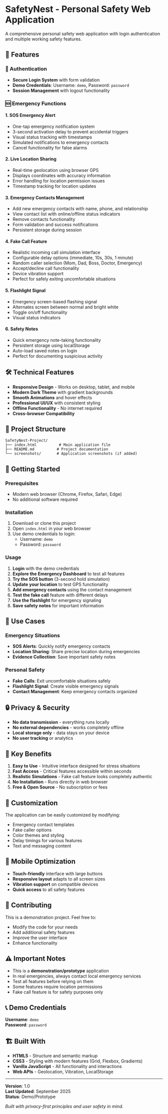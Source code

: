 # SafetyNest - Personal Safety Web Application

A comprehensive personal safety web application with login authentication and multiple working safety features.

## 🚀 Features

### 🔐 Authentication
- **Secure Login System** with form validation
- **Demo Credentials**: Username: `demo`, Password: `password`
- **Session Management** with logout functionality

### 🆘 Emergency Functions

#### 1. SOS Emergency Alert
- One-tap emergency notification system
- 3-second activation delay to prevent accidental triggers
- Visual status tracking with timestamps
- Simulated notifications to emergency contacts
- Cancel functionality for false alarms

#### 2. Live Location Sharing
- Real-time geolocation using browser GPS
- Displays coordinates with accuracy information
- Error handling for location permission issues
- Timestamp tracking for location updates

#### 3. Emergency Contacts Management
- Add new emergency contacts with name, phone, and relationship
- View contact list with online/offline status indicators
- Remove contacts functionality
- Form validation and success notifications
- Persistent storage during session

#### 4. Fake Call Feature
- Realistic incoming call simulation interface
- Configurable delay options (immediate, 10s, 30s, 1 minute)
- Random caller selection (Mom, Dad, Boss, Doctor, Emergency)
- Accept/decline call functionality
- Device vibration support
- Perfect for safely exiting uncomfortable situations

#### 5. Flashlight Signal
- Emergency screen-based flashing signal
- Alternates screen between normal and bright white
- Toggle on/off functionality
- Visual status indicators

#### 6. Safety Notes
- Quick emergency note-taking functionality
- Persistent storage using localStorage
- Auto-load saved notes on login
- Perfect for documenting suspicious activity

## 🛠️ Technical Features

- **Responsive Design** - Works on desktop, tablet, and mobile
- **Modern Dark Theme** with gradient backgrounds
- **Smooth Animations** and hover effects
- **Professional UI/UX** with consistent styling
- **Offline Functionality** - No internet required
- **Cross-browser Compatibility**

## 📁 Project Structure

```
SafetyNest-Project/
├── index.html          # Main application file
├── README.md          # Project documentation
└── screenshots/       # Application screenshots (if added)
```

## 🚀 Getting Started

### Prerequisites
- Modern web browser (Chrome, Firefox, Safari, Edge)
- No additional software required

### Installation
1. Download or clone this project
2. Open `index.html` in your web browser
3. Use demo credentials to login:
   - Username: `demo`
   - Password: `password`

### Usage
1. **Login** with the demo credentials
2. **Explore the Emergency Dashboard** to test all features
3. **Try the SOS button** (3-second hold simulation)
4. **Update your location** to test GPS functionality
5. **Add emergency contacts** using the contact management
6. **Test the fake call** feature with different delays
7. **Use the flashlight** for emergency signaling
8. **Save safety notes** for important information

## 🎯 Use Cases

### Emergency Situations
- **SOS Alerts**: Quickly notify emergency contacts
- **Location Sharing**: Share precise location during emergencies
- **Evidence Collection**: Save important safety notes

### Personal Safety
- **Fake Calls**: Exit uncomfortable situations safely
- **Flashlight Signal**: Create visible emergency signals
- **Contact Management**: Keep emergency contacts organized

## 🔒 Privacy & Security

- **No data transmission** - everything runs locally
- **No external dependencies** - works completely offline
- **Local storage only** - data stays on your device
- **No user tracking** or analytics

## 🌟 Key Benefits

1. **Easy to Use** - Intuitive interface designed for stress situations
2. **Fast Access** - Critical features accessible within seconds
3. **Realistic Simulations** - Fake call feature looks completely authentic
4. **No Installation** - Runs directly in web browser
5. **Free & Open Source** - No subscription or fees

## 🔧 Customization

The application can be easily customized by modifying:
- Emergency contact templates
- Fake caller options
- Color themes and styling
- Delay timings for various features
- Text and messaging content

## 📱 Mobile Optimization

- **Touch-friendly** interface with large buttons
- **Responsive layout** adapts to all screen sizes
- **Vibration support** on compatible devices
- **Quick access** to all safety features

## 🤝 Contributing

This is a demonstration project. Feel free to:
- Modify the code for your needs
- Add additional safety features
- Improve the user interface
- Enhance functionality

## ⚠️ Important Notes

- This is a **demonstration/prototype** application
- In real emergencies, always contact local emergency services
- Test all features before relying on them
- Some features require location permissions
- Fake call feature is for safety purposes only

## 📞 Demo Credentials

**Username**: `demo`  
**Password**: `password`

## 🏗️ Built With

- **HTML5** - Structure and semantic markup
- **CSS3** - Styling with modern features (Grid, Flexbox, Gradients)
- **Vanilla JavaScript** - All functionality and interactions
- **Web APIs** - Geolocation, Vibration, LocalStorage

---

**Version**: 1.0  
**Last Updated**: September 2025  
**Status**: Demo/Prototype  

*Built with privacy-first principles and user safety in mind.*
